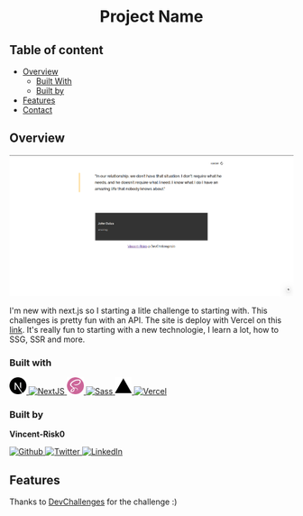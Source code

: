 <h1 align="center">Project Name</h1>

<!-- Table of content-->

 ## Table of content

* [Overview](#overview)
    * [Built With](#built-with)
    * [Built by](#built-by)
* [Features](#features)
* [Contact](#contact)


## Overview

![screenshot](./assets/site.png)

I'm new with next.js so I starting a litle challenge to starting with. This challenges is pretty fun with an API. The site is deploy with Vercel on this [link](https://quote-generator-master.vincent-risk0.vercel.app/).
It's really fun to starting with a new technologie, I learn a lot, how to SSG, SSR and more.

### Built with

<a href="https://nextjs.org/">
    <img width="30"  src="./assets/next-dot-js.svg" alt="NextJS logo"/>
    <img src="https://img.shields.io/badge/nextjs-010101?style=for-the-badge" alt="NextJS"/>
</a>    
<a href="https://sass-lang.com/">
    <img width="30"  src="./assets/sass.svg" alt="Sass logo"/>
    <img src="https://img.shields.io/badge/sass-CC6699?style=for-the-badge" alt="Sass"/>
</a>
<a href="https://nextjs.org/">
    <img width="30"  src="./assets/vercel.svg" alt="Vercel logo"/>
    <img src="https://img.shields.io/badge/Deploy%20On%20Vercel-010101?style=for-the-badge" alt="Vercel"/>
</a>    



### Built by

**Vincent-Risk0**

<a href="https://github.com/Vincent-Risk0">
    <img width="30"  src="https://raw.githubusercontent.com/Vincent-Risk0/Utility-folder/cd6f90936a3876dea6c6fe9b8fe2f880f814f6d4/asset/github.svg" alt="Github"/>
</a>    
<a href="https://twitter.com/Vincent_Risk0">
    <img width="30"  src="https://raw.githubusercontent.com/Vincent-Risk0/Utility-folder/cd6f90936a3876dea6c6fe9b8fe2f880f814f6d4/asset/twitter.svg" alt="Twitter"/>
</a>
<a href="https://www.linkedin.com/in/vincent-btn-dev/">
    <img width="30" src="https://raw.githubusercontent.com/Vincent-Risk0/Utility-folder/49c9131fd1cb3709877b9c0597ff8fef85ccb15b/asset/linkedin.svg" alt="LinkedIn"/>
</a>

## Features

Thanks to [DevChallenges](https://devchallenges.io/) for the challenge :)

